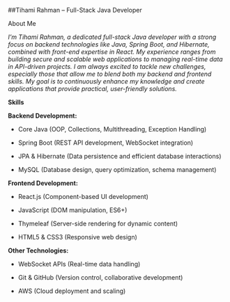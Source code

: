 ##Tihami Rahman – Full-Stack Java Developer

About Me

*I’m Tihami Rahman, a dedicated full-stack Java developer with a strong focus on backend technologies like Java, Spring Boot,
and Hibernate, combined with front-end expertise in React. My experience ranges from building secure and scalable web applications
to managing real-time data in API-driven projects. I am always excited to tackle new challenges, especially those that allow me to 
blend both my backend and frontend skills. My goal is to continuously enhance my knowledge and create applications that provide practical,
user-friendly solutions.*

**Skills**


**Backend Development:**

- Core Java (OOP, Collections, Multithreading, Exception Handling)

- Spring Boot (REST API development, WebSocket integration)

- JPA & Hibernate (Data persistence and efficient database interactions)

- MySQL (Database design, query optimization, schema management)



**Frontend Development:**

- React.js (Component-based UI development)

- JavaScript (DOM manipulation, ES6+)

- Thymeleaf (Server-side rendering for dynamic content)

- HTML5 & CSS3 (Responsive web design)



**Other Technologies:**

- WebSocket APIs (Real-time data handling)

- Git & GitHub (Version control, collaborative development)

- AWS (Cloud deployment and scaling)
